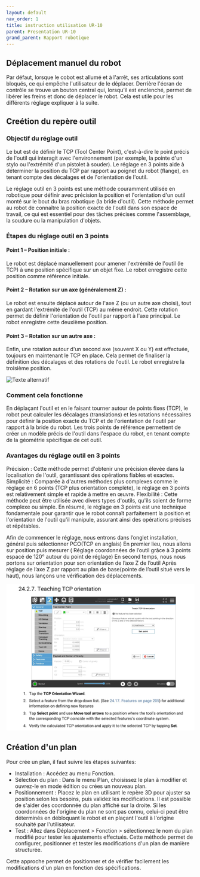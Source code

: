 ```yaml
---
layout: default
nav_order: 1
title: instruction utilisation UR-10
parent: Presentation UR-10
grand_parent: Rapport robotique
---
```


## Déplacement manuel du robot

Par défaut, lorsque le cobot est allumé et à l'arrêt, ses articulations sont bloqués, ce qui empêche l'utilisateur de le déplacer. Derrière l'écran de contrôle se trouve un bouton central qui, lorsqu'il est enclenché, permet de libérer les freins et donc de déplacer le robot. Cela est utile pour les différents réglage expliquer à la suite. 

## Creétion du repère outil

### Objectif du réglage outil

Le but est de définir le TCP (Tool Center Point), c'est-à-dire le point précis de l'outil qui interagit avec l'environnement (par exemple, la pointe d'un stylo ou l'extrémité d'un pistolet à souder). Le réglage en 3 points aide à déterminer la position du TCP par rapport au poignet du robot (flange), en tenant compte des décalages et de l'orientation de l'outil.

Le réglage outil en 3 points est une méthode couramment utilisée en robotique pour définir avec précision la position et l'orientation d'un outil monté sur le bout du bras robotique (la bride d'outil). Cette méthode permet au robot de connaître la position exacte de l'outil dans son espace de travail, ce qui est essentiel pour des tâches précises comme l'assemblage, la soudure ou la manipulation d'objets.

### Étapes du réglage outil en 3 points
#### Point 1 – Position initiale :

Le robot est déplacé manuellement pour amener l'extrémité de l'outil (le TCP) à une position spécifique sur un objet fixe. Le robot enregistre cette position comme référence initiale.
#### Point 2 – Rotation sur un axe (généralement Z) :

Le robot est ensuite déplacé autour de l'axe Z (ou un autre axe choisi), tout en gardant l'extrémité de l'outil (TCP) au même endroit. Cette rotation permet de définir l'orientation de l'outil par rapport à l'axe principal. Le robot enregistre cette deuxième position.
#### Point 3 – Rotation sur un autre axe :

Enfin, une rotation autour d'un second axe (souvent X ou Y) est effectuée, toujours en maintenant le TCP en place. Cela permet de finaliser la définition des décalages et des rotations de l'outil. Le robot enregistre la troisième position.

![Texte alternatif](./photo/repère%203%20points.png "Le titre de mon image")

### Comment cela fonctionne
En déplaçant l'outil et en le faisant tourner autour de points fixes (TCP), le robot peut calculer les décalages (translations) et les rotations nécessaires pour définir la position exacte du TCP et de l'orientation de l'outil par rapport à la bride du robot.
Les trois points de référence permettent de créer un modèle précis de l'outil dans l'espace du robot, en tenant compte de la géométrie spécifique de cet outil.
### Avantages du réglage outil en 3 points
Précision : Cette méthode permet d'obtenir une précision élevée dans la localisation de l'outil, garantissant des opérations fiables et exactes.
Simplicité : Comparée à d'autres méthodes plus complexes comme le réglage en 6 points (TCP plus orientation complète), le réglage en 3 points est relativement simple et rapide à mettre en œuvre.
Flexibilité : Cette méthode peut être utilisée avec divers types d'outils, qu'ils soient de forme complexe ou simple.
En résumé, le réglage en 3 points est une technique fondamentale pour garantir que le robot connaît parfaitement la position et l'orientation de l'outil qu'il manipule, assurant ainsi des opérations précises et répétables.

Afin de commencer le réglage, nous entrons dans l’onglet installation, général puis sélectionner PCO(TCP en anglais)
En premier lieu, nous allons sur position puis mesurer ( Réglage coordonnées de l’outil grâce à 3 points espacé de 120° autour du point de réglage)
En second temps, nous nous portons sur orientation pour son orientation de l’axe Z de l’outil
Après réglage de l’axe Z par rapport au plan de base(pointe de l’outil situé vers le haut), nous lançons une vérification des déplacements.

![Texte alternatif](./photo/ExtraitDocUR.jpg "Le titre de mon image")

## Création d'un plan 

Pour crée un plan, il faut suivre les étapes suivantes:

* Installation : Accédez au menu Fonction.
* Sélection du plan : Dans le menu Plan, choisissez le plan à modifier et ouvrez-le en mode édition ou crées un nouveau plan.
* Positionnement : Placez le plan en utilisant le repère 3D pour ajuster sa position selon les besoins, puis validez les modifications.
Il est possible de s'aider des coordonnée du plan affiché sur la droite. Si les coordonnées de l'origine du plan ne sont pas connu, celui-ci peut être déterminés en débloquant le robot et en plaçant l'outil à l'origine souhaité par l'utilisateur.  
* Test : Allez dans Déplacement > Fonction > sélectionnez le nom du plan modifié pour tester les ajustements effectués.
Cette méthode permet de configurer, positionner et tester les modifications d'un plan de manière structurée.

Cette approche permet de positionner et de vérifier facilement les modifications d'un plan en fonction des spécifications.


